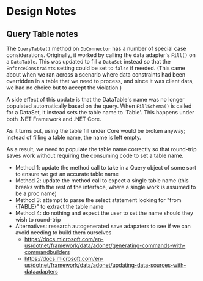 # Design Notes

## Query Table notes

The `QueryTable()` method on `DbConnector` has a number of special case considerations. Originally, it worked by calling the data adapter's `Fill()` on a `DataTable`. This was updated to fill a `DataSet` instead so that the `EnforceConstraints` setting could be set to `false` if needed. (This came about when we ran across a scenario where data constraints had been overridden in a table that we need to process, and since it was client data, we had no choice but to accept the violation.)

A side effect of this update is that the DataTable's name was no longer populated automatically based on the query. When `FillSchema()` is called for a DataSet, it instead sets the table name to 'Table'. This happens under both .NET Framework and .NET Core.

As it turns out, using the table fill under Core would be broken anyway; instead of filling a table name, the name is left empty.

As a result, we need to populate the table name correctly so that round-trip saves work without requiring the consuming code to set a table name.

- Method 1: update the method call to take in a Query object of some sort to ensure we get an accurate table name
- Method 2: update the method call to expect a single table name (this breaks with the rest of the interface, where a single work is assumed to be a proc name)
- Method 3: attempt to parse the select statement looking for "from {TABLE}" to extract the table name
- Method 4: do nothing and expect the user to set the name should they wish to round-trip
- Alternatives: research autogenerated save adapaters to see if we can avoid needing to build them ourselves
  - https://docs.microsoft.com/en-us/dotnet/framework/data/adonet/generating-commands-with-commandbuilders
  - https://docs.microsoft.com/en-us/dotnet/framework/data/adonet/updating-data-sources-with-dataadapters
